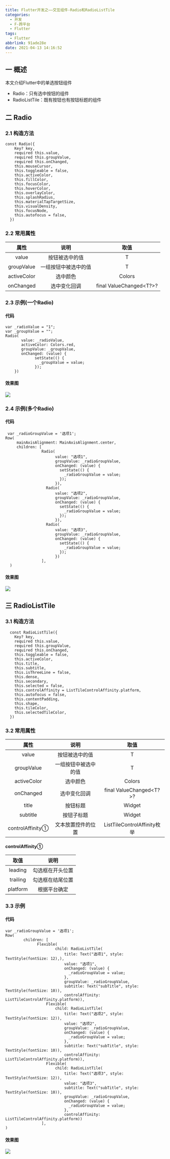 ```yaml
---
title: Flutter开发之——交互组件-Radio和RadioListTile
categories:
  - 开发
  - F-跨平台
  - Flutter
tags:
  - Flutter
abbrlink: 91ade28e
date: 2021-04-13 14:16:52
---
```

## 一 概述

本文介绍Flutter中的单选按钮组件

* Radio：只有选中按钮的组件
* RadioListTile：既有按钮也有按钮标题的组件

<!--more-->

## 二 Radio

### 2.1 构造方法

```
const Radio({
    Key? key,
    required this.value,
    required this.groupValue,
    required this.onChanged,
    this.mouseCursor,
    this.toggleable = false,
    this.activeColor,
    this.fillColor,
    this.focusColor,
    this.hoverColor,
    this.overlayColor,
    this.splashRadius,
    this.materialTapTargetSize,
    this.visualDensity,
    this.focusNode,
    this.autofocus = false,
  })
```

### 2.2 常用属性

|    属性     |         说明         |          取值           |
| :---------: | :------------------: | :---------------------: |
|    value    |    按钮被选中的值    |            T            |
| groupValue  | 一组按钮中被选中的值 |            T            |
| activeColor |       选中颜色       |         Colors          |
|  onChanged  |     选中变化回调     | final ValueChanged<T?>? |

### 2.3 示例(一个Radio)

#### 代码

```
var _radioValue = "1";
var _groupValue = "";
Radio(
       value: _radioValue,
       activeColor: Colors.red,
       groupValue: _groupValue,
       onChanged: (value) {
             setState(() {
               _groupValue = value;
             });
    })
```

#### 效果图

![][1]

### 2.4 示例(多个Radio)

#### 代码

```
 var _radioGroupValue = '选项1';
Row(
     mainAxisAlignment: MainAxisAlignment.center,
     children: [
              	Radio(
                      value: "选项1",
                      groupValue: _radioGroupValue,
                      onChanged: (value) {
                        setState(() {
                          _radioGroupValue = value;
                        });
                      }),
                  Radio(
                      value: "选项2",
                      groupValue: _radioGroupValue,
                      onChanged: (value) {
                        setState(() {
                          _radioGroupValue = value;
                        });
                      }),
                  Radio(
                      value: "选项3",
                      groupValue: _radioGroupValue,
                      onChanged: (value) {
                        setState(() {
                          _radioGroupValue = value;
                        });
                      })
                ],
  )
```

#### 效果图
![][2]

## 三 RadioListTile

### 3.1 构造方法

```
  const RadioListTile({
    Key? key,
    required this.value,
    required this.groupValue,
    required this.onChanged,
    this.toggleable = false,
    this.activeColor,
    this.title,
    this.subtitle,
    this.isThreeLine = false,
    this.dense,
    this.secondary,
    this.selected = false,
    this.controlAffinity = ListTileControlAffinity.platform,
    this.autofocus = false,
    this.contentPadding,
    this.shape,
    this.tileColor,
    this.selectedTileColor,
  })
```

### 3.2 常用属性

|       属性       |         说明         |            取值             |
| :--------------: | :------------------: | :-------------------------: |
|      value       |    按钮被选中的值    |              T              |
|    groupValue    | 一组按钮中被选中的值 |              T              |
|   activeColor    |       选中颜色       |           Colors            |
|    onChanged     |     选中变化回调     |   final ValueChanged<T?>?   |
|      title       |       按钮标题       |           Widget            |
|     subtitle     |      按钮子标题      |           Widget            |
| controlAffinity① |  文本放置控件的位置  | ListTileControlAffinity枚举 |

#### controlAffinity①

|   取值   |       说明       |
| :------: | :--------------: |
| leading  | 勾选框在开头位置 |
| trailing | 勾选框在结尾位置 |
| platform |   根据平台确定   |

### 3.3 示例

#### 代码

```
var _radioGroupValue = '选项1';
Row(
     	children: [
              Flexible(
                      child: RadioListTile(
                          title: Text("选项1", style: TextStyle(fontSize: 12),),
                          value: "选项1",
                          onChanged: (value) {
                            _radioGroupValue = value;
                          },
                          groupValue: _radioGroupValue,
                          subtitle: Text("subTitle", style: TextStyle(fontSize: 10)),
                          controlAffinity: ListTileControlAffinity.platform)),
                  Flexible(
                      child: RadioListTile(
                          title: Text("选项2", style: TextStyle(fontSize: 12)),
                          value: "选项2",
                          groupValue: _radioGroupValue,
                          onChanged: (value) {
                            _radioGroupValue = value;
                          },
                          subtitle: Text("subTitle", style: TextStyle(fontSize: 10)),
                          controlAffinity: ListTileControlAffinity.platform)),
                  Flexible(
                      child: RadioListTile(
                          title: Text("选项3", style: TextStyle(fontSize: 12)),
                          value: "选项3",
                          subtitle: Text("subTitle", style: TextStyle(fontSize: 10)),
                          groupValue: _radioGroupValue,
                          onChanged: (value) {
                            _radioGroupValue = value;
                          },
                          controlAffinity: ListTileControlAffinity.platform))
                ],
)
```

#### 效果图
![][3]



[1]:https://fastly.jsdelivr.net/gh/PGzxc/CDN@master/blog-flutter/flutter-radio-sample.gif
[2]:https://fastly.jsdelivr.net/gh/PGzxc/CDN@master/blog-flutter/flutter-radio-muti-sample.gif
[3]:https://fastly.jsdelivr.net/gh/PGzxc/CDN@master/blog-flutter/flutter-radioCheckList-sample.gif